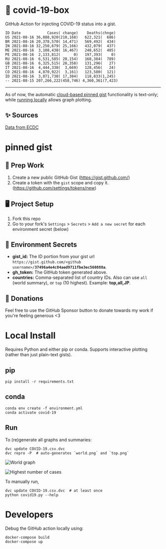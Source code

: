 # 🏥 covid-19-box

GitHub Action for injecting COVID-19 status into a gist.

```
ID Date            Cases( change)    Deaths(chnge)
US 2021-08-16 36,888,920(210,168)   622,321(  686)
BR 2021-08-16 20,378,570( 14,471)   569,492(  434)
IN 2021-08-16 32,250,679( 25,166)   432,079(  437)
ME 2021-08-16  3,108,438( 16,467)   248,652(  485)
PE 2021-08-16  2,133,812(      0)   197,393(    0)
RU 2021-08-16  6,531,585( 20,154)   168,384(  789)
GB 2021-08-16  6,325,515( 28,358)   131,296(   27)
IT 2021-08-16  4,444,338(  3,669)   128,456(   24)
CO 2021-08-16  4,870,922(  3,161)   123,580(  121)
ID 2021-08-16  3,871,738( 17,384)   118,833(1,245)
-- 2021-08-15 207,266,222(458,746) 4,360,361(7,423)
```

---

As of now, the automatic [cloud-based pinned gist](#pinned-gist) functionality is text-only;
while [running locally](#local-install) allows graph plotting.

## ✨ Sources

[Data from ECDC](https://www.ecdc.europa.eu/en/publications-data/download-todays-data-geographic-distribution-covid-19-cases-worldwide)

# pinned gist

## 🎒 Prep Work
1. Create a new public GitHub Gist (https://gist.github.com/)
1. Create a token with the `gist` scope and copy it. (https://github.com/settings/tokens/new)

## 🖥 Project Setup
1. Fork this repo
1. Go to your fork's `Settings` > `Secrets` > `Add a new secret` for each environment secret (below)

## 🤫 Environment Secrets
- **gist_id:** The ID portion from your gist url `https://gist.github.com/<github username>/`**`37496a4e4c84aed9711fbe3ec560888a`**.
- **gh_token:** The GitHub token generated above.
- **countries:** Comma-separated list of country IDs. Also can use `all` (world summary), or `top` (10 highest). Example: **top,all,JP**.

## 💸 Donations

Feel free to use the GitHub Sponsor button to donate towards my work if you're feeling generous <3

# Local Install

Requires Python and either pip or conda. Supports interactive plotting (rather than just plain-text gists).

## pip

```
pip install -r requirements.txt
```

## conda

```
conda env create -f environment.yml
conda activate covid-19
```

## Run

To (re)generate all graphs and summaries:

```
dvc update COVID-19.csv.dvc
dvc repro -P  # auto-generates `world.png` and `top.png`
```

![World graph](world.png)

![Highest number of cases](top.png)

To manually run,

```
dvc update COVID-19.csv.dvc  # at least once
python covid19.py --help
```

# Developers

Debug the GitHub action locally using:

```
docker-compose build
docker-compose up
```
